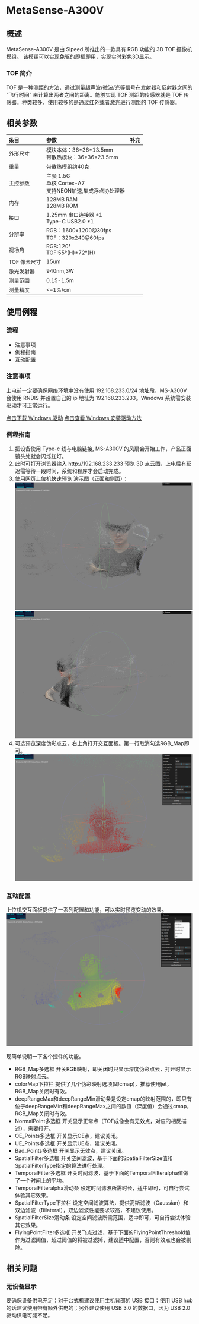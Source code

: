 # MetaSense-A300V

## 概述

MetaSense-A300V 是由 Sipeed 所推出的一款具有 RGB 功能的 3D TOF 摄像机模组。
该模组可以实现免驱的即插即用，实现实时彩色3D显示。

### TOF 简介

TOF 是一种测距的方法，通过测量超声波/微波/光等信号在发射器和反射器之间的 “飞行时间” 来计算出两者之间的距离。能够实现 TOF 测距的传感器就是 TOF 传感器。种类较多，使用较多的是通过红外或者激光进行测距的 TOF 传感器。

## 相关参数

| 条目         | 参数                                                               | 补充 |
| :----------- | :----------------------------------------------------------------- | :--- |
| 外形尺寸     | 模块本体：36\*36\*13.5mm<br>带散热模块：36\*36\*23.5mm                  |      |
| 重量         | 带散热模组约40克                                                   |      |
| 主控参数     | 主频 1.5G<br> 单核 Cortex-A7<br>支持NEON加速,集成浮点协处理器 |      |
| 内存         | 128MB RAM<br>128MB ROM                                             |      |
| 接口         | 1.25mm 串口连接器 \*1 <br>Type-C USB2.0 \*1                        |      |
| 分辨率       | RGB：1600x1200@30fps<br>TOF：320x240@60fps                         |      |
| 视场角       | RGB:120°<br>TOF:55°(H)*72°(H)                                      |      |
| TOF 像素尺寸 | 15um                                                               |      |
| 激光发射器   | 940nm,3W                                                           |      |
| 测量范围     | 0.15-1.5m                                                          |      |
| 测量精度     | <=1%/cm                                                            |      |


## 使用例程

### 流程
- 注意事项
- 例程指南
- 互动配置
  
### 注意事项

上电前一定要确保网络环境中没有使用 192.168.233.0/24 地址段，MS-A300V 会使用 RNDIS 并设置自己的 ip 地址为 192.168.233.233。Windows 系统需安装驱动才可正常运行。
  
  [点击下载 Windows 驱动](https://dl.sipeed.com/shareURL/TOF/MetaSense/Drivers)
  [点击查看 Windows 安装驱动方法](./install_drivers.md)

### 例程指南

1. 把设备使用 Type-c 线与电脑链接, MS-A300V 的风扇会开始工作，产品正面镜头处就会闪烁红灯。
2. 此时可打开浏览器输入 http://192.168.233.233 预览 3D 点云图，上电后有延迟需等待一段时间，系统和程序才会启动完成。
3. 使用网页上位机快速预览 演示图（正面和侧面）：   
  ![tof-a300v1](assets/tof-1.jpg)
  ![tof-a300v2](assets/tof-2.jpg)
4. 可选预览深度伪彩点云，右上角打开交互面板。第一行取消勾选RGB_Map即可。
  ![tof-a3003](assets/tof-3.jpg)

### 互动配置

上位机交互面板提供了一系列配置和功能，可以实时预览变动的效果。
![tof-a3004](assets/tof-4.jpg)

现简单说明一下各个控件的功能。
- RGB_Map多选框 开关RGB映射，即关闭时只显示深度伪彩点云，打开时显示RGB映射点云。
- colorMap下拉栏 提供了几个伪彩映射选项(即cmap)，推荐使用jet，RGB_Map关闭时有效。
- deepRangeMax和deepRangeMin滑动条是设定cmap的映射范围的，即只有位于deepRangeMin和deepRangeMax之间的数值（深度值）会通过cmap，RGB_Map关闭时有效。
- NormalPoint多选框 开关显示正常点（TOF成像会有无效点，对应的相反描述），需要打开。
- OE_Points多选框 开关显示OE点，建议关闭。
- UE_Points多选框 开关显示UE点，建议关闭。
- Bad_Points多选框 开关显示无效点，建议关闭。
- SpatialFilter多选框 开关空间滤波，基于下面的SpatialFilterSize值和SpatialFilterType指定的算法进行处理。
- TemporalFilter多选框 开关时间滤波，基于下面的TemporalFilteralpha值做了一个时间上的平均。
- TemporalFilteralpha滑动条 设定时间滤波所需时长，适中即可，可自行尝试体验其它效果。
- SpatialFilterType下拉栏 设定空间滤波算法，提供高斯滤波（Gaussian）和双边滤波（Bilateral），双边滤波性能要求较高，不建议使用。
- SpatialFilterSize滑动条 设定空间滤波所需范围，适中即可，可自行尝试体验其它效果。
- FlyingPointFilter多选框 开关飞点过滤，基于下面的FlyingPointThreshold值作为过滤阈值，超过阈值的将被过滤掉，建议适中配置，否则有效点也会被剔除。
  
## 相关问题

### 无设备显示

要确保设备供电充足：对于台式机建议使用主机背部的 USB 接口；使用 USB hub 的话建议使用带有额外供电的；另外建议使用 USB 3.0 的数据口，因为 USB 2.0 驱动供电可能不足。